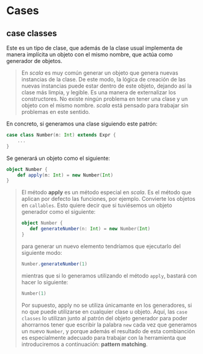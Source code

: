 # Cases

## case classes

Este es un tipo de clase, que además de la clase usual implementa de manera implícita un objeto con el mismo nombre, que actúa como generador de objetos.

> En *scala* es muy común generar un objeto que genera nuevas instancias de la clase.
> De este modo, la lógica de creación de las nuevas instancias puede estar dentro de este objeto, dejando así la clase más limpia, y legible. Es una manera de externalizar los constructores.
> No existe ningún problema en tener una clase y un objeto con el mismo nombre. *scala* está pensado para trabajar sin problemas en este sentido.

En concreto, si generamos una clase siguiendo este patrón:

```scala
case class Number(n: Int) extends Expr {
    ...
}
```

Se generará un objeto como el siguiente:

```scala
object Number {
    def apply(n: Int) = new Number(Int)
}
```

> El método **apply** es un método especial en *scala*. Es el método que aplican por defecto las funciones, por ejemplo. Convierte los objetos en `callables`. Esto quiere decir que si tuviésemos un objeto generador como el siguiente:
> ```scala
> object Number {
>    def generateNumber(n: Int) = new Number(Int)
>}
> ```
> para generar un nuevo elemento tendríamos que ejecutarlo del siguiente modo:
> ```scala
> Number.generateNumber(1)
> ```
> mientras que si lo generamos utilizando el método `apply`, bastará con hacer lo siguiente:
> ```scala
> Number(1)
> ```
> Por supuesto, apply no se utiliza únicamante en los generadores, si no que puede utilizarse en cualquier clase u objeto. Aquí, las `case classes` lo utilizan junto al patrón del objeto generador para poder ahorrarnos tener que escribir la palabra `new` cada vez que generamos un nuevo `Number`, y porque además el resultado de esta combianción es especialmente adecuado para trabajar con la herramienta que introduciremos a continuación: **pattern matching**.